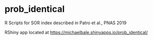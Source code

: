 # prob_identical
R Scripts for SOR index described in Patro et al., PNAS 2019

RShiny app located at https://michaelbale.shinyapps.io/prob_identical/

